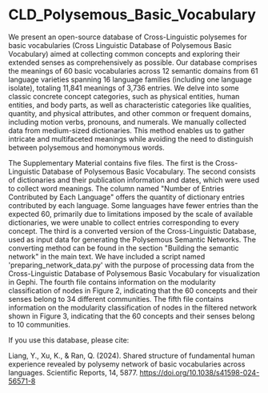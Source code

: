 # CLD_Polysemous_Basic_Vocabulary
We present an open-source database of Cross-Linguistic polysemes for basic vocabularies (Cross Linguistic Database of Polysemous Basic Vocabulary) aimed at collecting common concepts and exploring their extended senses as comprehensively as possible. Our database comprises the meanings of 60 basic vocabularies across 12 semantic domains from 61 language varieties spanning 16 language families (including one language isolate), totaling 11,841 meanings of 3,736 entries. We delve into some classic concrete concept categories, such as physical entities, human entities, and body parts, as well as characteristic categories like qualities, quantity, and physical attributes, and other common or frequent domains, including motion verbs, pronouns, and numerals. We manually collected data from medium-sized dictionaries. This method enables us to gather intricate and multifaceted meanings while avoiding the need to distinguish between polysemous and homonymous words.

The Supplementary Material contains five files. 
The first is the Cross-Linguistic Database of Polysemous Basic Vocabulary. 
The second consists of dictionaries and their publication information and dates, which were used to collect word meanings. The column named "Number of Entries Contributed by Each Language" offers the quantity of dictionary entries contributed by each language. Some languages have fewer entries than the expected 60, primarily due to limitations imposed by the scale of available dictionaries, we were unable to collect entries corresponding to every concept.
The third is a converted version of the Cross-Linguistic Database, used as input data for generating the Polysemous Semantic Networks. The converting method can be found in the section "Building the semantic network" in the main text. We have included a script named 'preparing_network_data.py' with the purpose of processing data from the Cross-Linguistic Database of Polysemous Basic Vocabulary for visualization in Gephi. 
The fourth file contains information on the modularity classification of nodes in Figure 2, indicating that the 60 concepts and their senses belong to 34 different communities. 
The fifth file contains information on the modularity classification of nodes in the filtered network shown in Figure 3, indicating that the 60 concepts and their senses belong to 10 communities.

If you use this database, please cite:

Liang, Y., Xu, K., & Ran, Q. (2024). Shared structure of fundamental human experience revealed by polysemy network of basic vocabularies across languages. Scientific Reports, 14, 5877. https://doi.org/10.1038/s41598-024-56571-8
